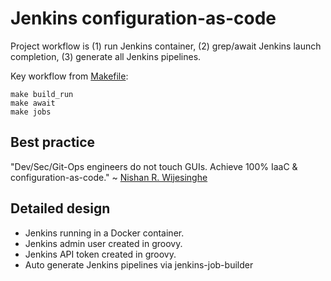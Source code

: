 # Jenkins configuration-as-code

Project workflow is (1) run Jenkins container, (2) grep/await Jenkins launch completion, (3) generate all Jenkins pipelines. 

Key workflow from [Makefile](Makefile):

```
make build_run
make await
make jobs
```

## Best practice

 "Dev/Sec/Git-Ops engineers do not touch GUIs. Achieve 100% IaaC & configuration-as-code." 
 ~ [Nishan R. Wijesinghe](https://www.linkedin.com/in/nishanwijesinghe/)

## Detailed design

- Jenkins running in a Docker container. 
- Jenkins admin user created in groovy. 
- Jenkins API token created in groovy.
- Auto generate Jenkins pipelines via jenkins-job-builder



